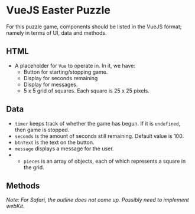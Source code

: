 # VueJS Easter Puzzle

For this puzzle game, components should be listed in the VueJS format; namely in terms of UI, data and methods.

## HTML
- A placeholder for `Vue` to operate in. In it, we have:
    - Button for starting/stopping game.
    - Display for seconds remaining
    - Display for messages.
    - 5 x 5 grid of squares. Each square is 25 x 25 pixels.

## Data
- `timer` keeps track of whether the game has begun. If it is `undefined`, then game is stopped.
- `seconds` is the amount of seconds still remaining. Default value is 100.
- `btnText` is the text on the button.
- `message` displays a message for the user.
- - `pieces` is an array of objects, each of which represents a square in the grid.

## Methods

*Note: For Safari, the outline does not come up. Possibly need to implement webKit.*
